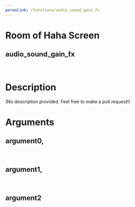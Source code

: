 ```yaml
---
permalink: /functions/audio_sound_gain_fx
---
```

# Room of Haha Screen  
## audio_sound_gain_fx  
&nbsp;  
# Description  
(No description provided. Feel free to make a pull request!) 
&nbsp;  
# Arguments
## argument0, 

&nbsp;  
## argument1, 

&nbsp;  
## argument2

&nbsp;  


